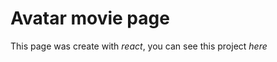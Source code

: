 # Avatar movie page

This page was create with *react*, you can see this project <a src="https://avatar-page.vercel.app/">*here*</a>